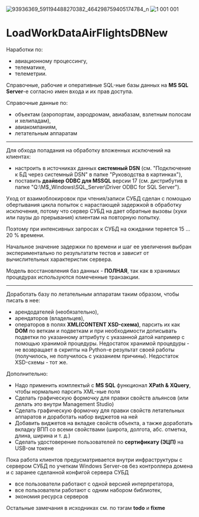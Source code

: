 ![93936369_591194488270382_464298759405174784_n](https://user-images.githubusercontent.com/104857185/167257457-d5fc8393-4bdc-4391-a76d-9b2b73490016.jpg)
![1 001 001](https://user-images.githubusercontent.com/104857185/167037090-9cd548c0-9643-4903-adce-13e2a039226d.jpg)
# LoadWorkDataAirFlightsDBNew

Наработки по:
 - авиационному процессингу,
 - телематике,
 - телеметрии.

Справочные, рабочие и оперативные SQL-ные базы данных на **MS SQL Server**-е согласно имен входа и их прав доступа.

Справочные данные по:
  - объектам (аэропортам, аэродромам, авиабазам, взлетным полосам и хелипадам),
  - авиакомпаниям,
  - летательным аппаратам
 
----
Для обхода попадания на обработку вложенных исключений на клиентах:
 - настроить в источниках данных **системный DSN** (см. "Подключение к БД через системный DSN" в папке "Руководства в картинках"),
 - поставить **двайвер ODBC для MSSQL** версии 17 (см. дистрибутив в папке "Q:\M$_Windows\SQL_Server\Driver ODBC for SQL Server").
 
Уход от взаимоблокировок при чтения/записи СУБД сделан с помощью обертывания цикла попыток с нарастающей задержкой в обработку исключения, потому что сервер СУБД на дает обратные вызовы (хуки или паузы до прерывания) клиентам на повторную попытку.

Поэтому при интенсивных запросах к СУБД на ожидании теряется 15 ... 20 % времени.

Начальное значение задержки по времени и шаг ее увеличения выбран экспериментально по результататм тестов и зависит от вычислительных характеристик сервера.

Модель восстановления баз данных - **ПОЛНАЯ**, так как в хранимых процедурах используются помеченные транзакции.

----
Доработать базу по летательным аппаратам таким образом, чтобы писать в нее:
 - арендодателей (необязательно),
 - арендаторов (владельцев),
 - операторов
в полях **XML(CONTENT XSD-схема)**, парсить их как **DOM** по веткам и подветкам и при необходимости дописывать подветки по указанному аттрибуту с указанной датой например с помощью хранимой процедуры.
Недостаток хранимой процедуры - не возвращает в скрипты на Python-е результат своей работы (получилось, не получилось с указанием причины).
Недостаток XSD-схемы - тот же.
 
Дополнительно:
 - Надо применить комплектый с **MS SQL** функционал **XPath & XQuery**, чтобы нормально парсить XML-ные поля
 - Сделать графическую формочку для правки свойств альянсов (или делать это внутри Management Studio)
 - Сделать графическую формочку для правки свойств летательных аппаратов и доработать набор виджетов на ней
 - Добавить виджетов на вкладке свойств объекта, а также доработать вкладку ВПП со всеми свойствами (широта, долгота, абс. отметка, длина, ширина и т. д.)
 - Сделать удостоверение пользователей по **сертификату (ЭЦП)** на USB-ом токене

Пока работа клиентов предусматривается внутри инфраструктуры с сервером СУБД по учеткам Windows Server-ов без контроллера домена и с заранее сделанной конфигой сервера СУБД
 - все пользователи работают с одной версией интерпретатора,
 - все пользователи работают с одним набором библиотек,
 - экономия ресурса серверов

Остальные замечания в исходниках см. по тэгам **todo** и **fixme**
